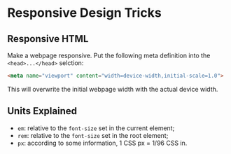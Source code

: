 # Responsive Design Tricks

## Responsive HTML
Make a webpage responsive. Put the following meta definition into the `<head>...</head>` selction:

```html
<meta name="viewport" content="width=device-width,initial-scale=1.0">
```

This will overwrite the initial webpage width with the actual device width.

## Units Explained
* `em`: relative to the `font-size` set in the current element;
* `rem`: relative to the `font-size` set in the root element;
* `px`: according to some information, 1 CSS px = 1/96 CSS in.
